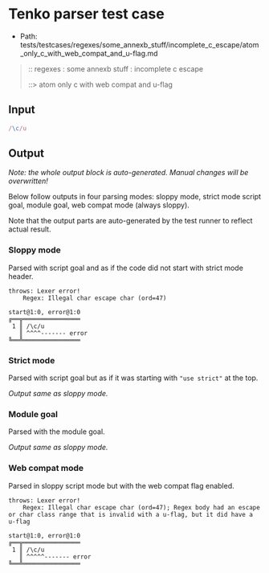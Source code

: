 # Tenko parser test case

- Path: tests/testcases/regexes/some_annexb_stuff/incomplete_c_escape/atom_only_c_with_web_compat_and_u-flag.md

> :: regexes : some annexb stuff : incomplete c escape
>
> ::> atom only c with web compat and u-flag

## Input


`````js
/\c/u
`````

## Output

_Note: the whole output block is auto-generated. Manual changes will be overwritten!_

Below follow outputs in four parsing modes: sloppy mode, strict mode script goal, module goal, web compat mode (always sloppy).

Note that the output parts are auto-generated by the test runner to reflect actual result.

### Sloppy mode

Parsed with script goal and as if the code did not start with strict mode header.

`````
throws: Lexer error!
    Regex: Illegal char escape char (ord=47)

start@1:0, error@1:0
╔══╦════════════════
 1 ║ /\c/u
   ║ ^^^^------- error
╚══╩════════════════

`````

### Strict mode

Parsed with script goal but as if it was starting with `"use strict"` at the top.

_Output same as sloppy mode._

### Module goal

Parsed with the module goal.

_Output same as sloppy mode._

### Web compat mode

Parsed in sloppy script mode but with the web compat flag enabled.

`````
throws: Lexer error!
    Regex: Illegal char escape char (ord=47); Regex body had an escape or char class range that is invalid with a u-flag, but it did have a u-flag

start@1:0, error@1:0
╔══╦════════════════
 1 ║ /\c/u
   ║ ^^^^^------- error
╚══╩════════════════

`````

